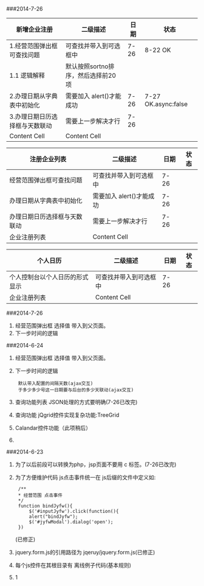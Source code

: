 ###2014-7-26

新增企业注册  	 	  	 | 二级描述 			|日期 | 状态
------------------------| ---------------------|----|-----
1.经营范围弹出框可查找问题 | 可查找并带入到可选框中  	|7-26|8-22 OK
1.1 逻辑解释 |默认按照sortno排序，然后选择前20项
2.办理日期从字典表中初始化 | 需要加入 alert()才能成功	|7-26|7-27 OK.async:false 
3.办理日期日历选择框与天数联动 | 需要上一步解决才行	|7-26|
Content Cell  			| Content Cell  		|    |


注册企业列表  	 	  	 | 二级描述 				|日期 | 状态
------------------------| -----------------------|----|-----
经营范围弹出框可查找问题 | 可查找并带入到可选框中  	|7-26|
办理日期从字典表中初始化 | 需要加入 alert()才能成功	|7-26|
办理日期日历选择框与天数联动 | 需要上一步解决才行		|7-26|
企业注册列表 		     | Content Cell  			|    |



个人日历      	 	     | 二级描述 				|日期 | 状态
------------------------| -----------------------|----|-----
个人控制台以个人日历的形式显示| 可查找并带入到可选框中    |7-26|
企业注册列表 		      | Content Cell  			|    |

###2014-7-26
1. 经营范围弹出框 选择值 带入到父页面。
2. 下一步时间的逻辑

###2014-6-24
1. 经营范围弹出框 选择值 带入到父页面。
2. 下一步时间的逻辑

		默认带入配置的间隔天数(ajax交互)
		于多少多少号这一日期要与后台的多少天联动(ajax交互)
			
3. 查询功能列表 JSON处理的方式要明确(7-26已改完)
4. 查询功能 jQgrid控件实现复杂功能:TreeGrid
5. Calandar控件功能（此项稍后）
6. 
	




###2014-6-23
1. 为了以后前段可以转换为php，jsp页面不要用 c 标签。(7-26已改完)
2. 为了方便维护代码 js点击事件统一在 js后缀的文件中定义如:
	
		/**
 		* 经营范围 点击事件
 		*/
		function bindJyfw(){
    		$('#inputJyfw').click(function(){
        	alert("bindJyfw");
        	$('#jyfwModal').dialog('open');
    	})
   (已修正)
3. jquery.form.js的引用路径为 jqeruy/jquery.form.js(已修正)
4. 每个js控件在其根目录有 离线例子代码(基本规则)
5. 1



